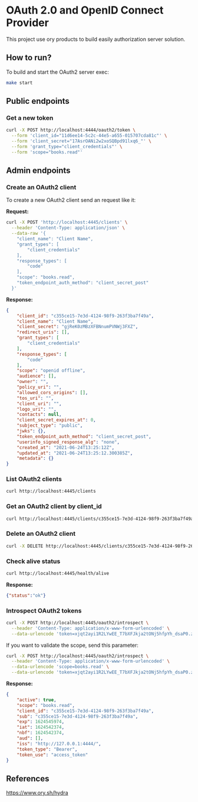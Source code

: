 # OAuth 2.0 and OpenID Connect Provider

This project use ory products to build easily authorization server solution.

## How to run?

To build and start the OAuth2 server exec:

```bash
make start
```

## Public endpoints

### Get a new token

```bash
curl -X POST http://localhost:4444/oauth2/token \
  --form 'client_id="11d6ee14-5c2c-44e5-a655-015707cda81c"' \
  --form 'client_secret="17AsrOANi2w2xoSQBpd91lxq6_"' \
  --form 'grant_type="client_credentials"' \
  --form 'scope="books.read"'
```

## Admin endpoints

### Create an OAuth2 client

To create a new OAuth2 client send an request like it:

**Request:**

```bash
curl -X POST 'http://localhost:4445/clients' \
  --header 'Content-Type: application/json' \
  --data-raw '{
    "client_name": "Client Name",
    "grant_types": [
        "client_credentials"
    ],
    "response_types": [
        "code"
    ],
    "scope": "books.read",
    "token_endpoint_auth_method": "client_secret_post"
  }'
```

**Response:**

```json
{
    "client_id": "c355ce15-7e3d-4124-98f9-263f3ba7f49a",
    "client_name": "Client Name",
    "client_secret": "gjReK0zMBzXFBNnumPVNWj3FXZ",
    "redirect_uris": [],
    "grant_types": [
        "client_credentials"
    ],
    "response_types": [
        "code"
    ],
    "scope": "openid offline",
    "audience": [],
    "owner": "",
    "policy_uri": "",
    "allowed_cors_origins": [],
    "tos_uri": "",
    "client_uri": "",
    "logo_uri": "",
    "contacts": null,
    "client_secret_expires_at": 0,
    "subject_type": "public",
    "jwks": {},
    "token_endpoint_auth_method": "client_secret_post",
    "userinfo_signed_response_alg": "none",
    "created_at": "2021-06-24T13:25:12Z",
    "updated_at": "2021-06-24T13:25:12.300385Z",
    "metadata": {}
}
```

### List OAuth2 clients

```bash
curl http://localhost:4445/clients
```

### Get an OAuth2 client by client_id

```bash
curl http://localhost:4445/clients/c355ce15-7e3d-4124-98f9-263f3ba7f49a
```

### Delete an OAuth2 client

```bash
curl -X DELETE http://localhost:4445/clients/c355ce15-7e3d-4124-98f9-263f3ba7f49a
```

### Check alive status

```bash
curl http://localhost:4445/health/alive
```

**Response:**

```json
{"status":"ok"}
```

### Introspect OAuth2 tokens

```bash
curl -X POST http://localhost:4445/oauth2/introspect \
  --header 'Content-Type: application/x-www-form-urlencoded' \
  --data-urlencode 'token=xjqt2ayi1R2LYwEE_T7bXFJkja2tONj5hfpYh_dsaP0.ztLgp8TMI6xy5eRl5qgI3iWRqhSd9qAWBCbcDJZT2GQ'
```

If you want to validate the scope, send this parameter:

```bash
curl -X POST http://localhost:4445/oauth2/introspect \
  --header 'Content-Type: application/x-www-form-urlencoded' \
  --data-urlencode 'scope=books.read' \
  --data-urlencode 'token=xjqt2ayi1R2LYwEE_T7bXFJkja2tONj5hfpYh_dsaP0.ztLgp8TMI6xy5eRl5qgI3iWRqhSd9qAWBCbcDJZT2GQ'
```

**Response:**

```json
{
    "active": true,
    "scope": "books.read",
    "client_id": "c355ce15-7e3d-4124-98f9-263f3ba7f49a",
    "sub": "c355ce15-7e3d-4124-98f9-263f3ba7f49a",
    "exp": 1624545974,
    "iat": 1624542374,
    "nbf": 1624542374,
    "aud": [],
    "iss": "http://127.0.0.1:4444/",
    "token_type": "Bearer",
    "token_use": "access_token"
}
```

## References

https://www.ory.sh/hydra

